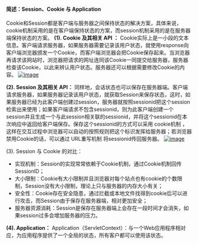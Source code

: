 #### 简述：Session、Cookie 与 Application

Cookie和Session都是客户端与服务器之间保持状态的解决方案，具体来说，cookie机制采用的是在客户端保持状态的方案，而session机制采用的是在服务器端保持状态的方案。
**(1). Cookie 及其相关 API ：**
Cookie实际上是一小段的文本信息。客户端请求服务器，如果服务器需要记录该用户状态，就使用response向客户端浏览器颁发一个Cookie，而客户端浏览器会把Cookie保存起来。当浏览器再请求该网站时，浏览器把请求的网址连同该Cookie一同提交给服务器，服务器检查该Cookie，以此来辨认用户状态。服务器还可以根据需要修改Cookie的内容。
[![image](https://user-images.githubusercontent.com/20238022/70369473-b8383680-18f4-11ea-905a-34ab7fdcf588.png)](https://user-images.githubusercontent.com/20238022/70369473-b8383680-18f4-11ea-905a-34ab7fdcf588.png)

**(2). Session 及其相关 API：**
同样地，会话状态也可以保存在服务器端。客户端请求服务器，如果服务器记录该用户状态，就获取Session来保存状态，这时，如果服务器已经为此客户端创建过session，服务器就按照sessionid把这个session检索出来使用；如果客户端请求不包含sessionid，则为此客户端创建一个session并且生成一个与此session相关联的sessionid，并将这个sessionid在本次响应中返回给客户端保存。保存这个sessionid的方式可以采用 cookie机制 ，这样在交互过程中浏览器可以自动的按照规则把这个标识发挥给服务器；若浏览器禁用Cookie的话，可以通过 URL重写机制 将sessionid传回服务器。
[![image](https://user-images.githubusercontent.com/20238022/70369506-8a072680-18f5-11ea-9ee3-e3b3fce13994.png)](https://user-images.githubusercontent.com/20238022/70369506-8a072680-18f5-11ea-9ee3-e3b3fce13994.png)

(3). Session 与 Cookie 的对比：

- 实现机制：Session的实现常常依赖于Cookie机制，通过Cookie机制回传SessionID；
- 大小限制：Cookie有大小限制并且浏览器对每个站点也有cookie的个数限制，Session没有大小限制，理论上只与服务器的内存大小有关；
- 安全性：Cookie存在安全隐患，通过拦截或本地文件找得到cookie后可以进行攻击，而Session由于保存在服务器端，相对更加安全；
- 服务器资源消耗：Session是保存在服务器端上会存在一段时间才会消失，如果session过多会增加服务器的压力。

**(4). Application：**
Application（ServletContext）：与一个Web应用程序相对应，为应用程序提供了一个全局的状态，所有客户都可以使用该状态。